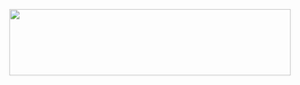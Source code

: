 
<a href="https://github.com/devxb/gitanimals">
  <img
    src="https://render.gitanimals.org/lines/zzikbu?pet-id=640212602298798036"
    width="100%"
    height="120"
  />
</a>
